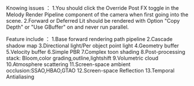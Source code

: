 Knowing issues ：
1.You should click the Override Post FX toggle in the Melody Render Pipeline component of the camera when first going into the scene.
2.Forward or Deferred Lit should be rendered with Option "Copy Depth" or "Use GBuffer" on and never run parallel.

Feature include ：
1.Base forward rendering path pipeline
2.Cascade shadow map
3.Directional light/Per object point light
4.Geometry buffer
5.Velocity buffer
6.Simple PBR
7.Complex toon shading
8.Post-processing stack: Bloom,color grading,outline,lightshift
9.Volumetric cloud
10.Atmosphere scattering
11.Screen-space ambient occlusion:SSAO,HBAO,GTAO
12.Screen-space Reflection
13.Temporal Antialiasing
